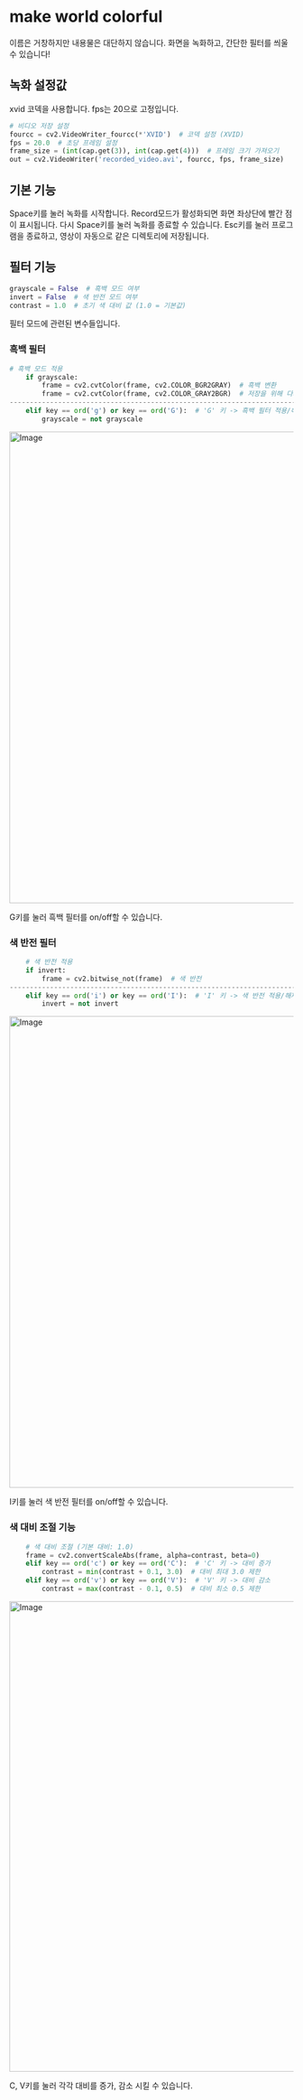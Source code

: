 # make world colorful

이름은 거창하지만 내용물은 대단하지 않습니다.
화면을 녹화하고, 간단한 필터를 씌울 수 있습니다!



## 녹화 설정값

xvid 코덱을 사용합니다.
fps는 20으로 고정입니다.

```python 
# 비디오 저장 설정
fourcc = cv2.VideoWriter_fourcc(*'XVID')  # 코덱 설정 (XVID)
fps = 20.0  # 초당 프레임 설정
frame_size = (int(cap.get(3)), int(cap.get(4)))  # 프레임 크기 가져오기
out = cv2.VideoWriter('recorded_video.avi', fourcc, fps, frame_size)
```



## 기본 기능

Space키를 눌러 녹화를 시작합니다.
Record모드가 활성화되면 화면 좌상단에 빨간 점이 표시됩니다.
다시 Space키를 눌러 녹화를 종료할 수 있습니다.
Esc키를 눌러 프로그램을 종료하고, 영상이 자동으로 같은 디렉토리에 저장됩니다.



## 필터 기능

```python
grayscale = False  # 흑백 모드 여부
invert = False  # 색 반전 모드 여부
contrast = 1.0  # 초기 색 대비 값 (1.0 = 기본값)
```

필터 모드에 관련된 변수들입니다.

### 흑백 필터

```python
# 흑백 모드 적용
    if grayscale:
        frame = cv2.cvtColor(frame, cv2.COLOR_BGR2GRAY)  # 흑백 변환
        frame = cv2.cvtColor(frame, cv2.COLOR_GRAY2BGR)  # 저장을 위해 다시 3채널로 변환
--------------------------------------------------------------------------------------
    elif key == ord('g') or key == ord('G'):  # 'G' 키 -> 흑백 필터 적용/해제
        grayscale = not grayscale
```

<img width="835" alt="Image" src="https://github.com/user-attachments/assets/d92b3b98-bd75-4c0c-8b43-44fe6ed5755d" />

G키를 눌러 흑백 필터를 on/off할 수 있습니다.

### 색 반전 필터

```python
    # 색 반전 적용
    if invert:
        frame = cv2.bitwise_not(frame)  # 색 반전
--------------------------------------------------------------------------------------
    elif key == ord('i') or key == ord('I'):  # 'I' 키 -> 색 반전 적용/해제
        invert = not invert

```

<img width="835" alt="Image" src="https://github.com/user-attachments/assets/df451adc-bb52-4aec-82cd-54e5ea5804d9" />

I키를 눌러 색 반전 필터를 on/off할 수 있습니다.

### 색 대비 조절 기능

```python
    # 색 대비 조절 (기본 대비: 1.0)
    frame = cv2.convertScaleAbs(frame, alpha=contrast, beta=0)
    elif key == ord('c') or key == ord('C'):  # 'C' 키 -> 대비 증가
        contrast = min(contrast + 0.1, 3.0)  # 대비 최대 3.0 제한
    elif key == ord('v') or key == ord('V'):  # 'V' 키 -> 대비 감소
        contrast = max(contrast - 0.1, 0.5)  # 대비 최소 0.5 제한
```

<img width="833" alt="Image" src="https://github.com/user-attachments/assets/1eaf4fd7-fc85-45eb-8585-958b664f2e89" />

C, V키를 눌러 각각 대비를 증가, 감소 시킬 수 있습니다.



